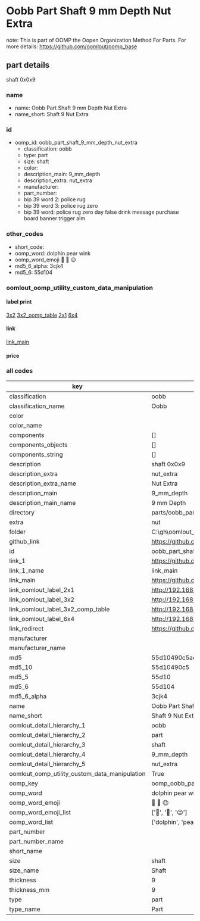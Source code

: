 # Oobb Part Shaft 9 mm Depth Nut Extra  

note: This is part of OOMP the Oopen Organization Method For Parts. For more details: https://github.com/oomlout/oomp_base

##  part details
  



shaft 0x0x9



### name
* name: Oobb Part Shaft 9 mm Depth Nut Extra
* name_short: Shaft 9 Nut Extra
### id
* oomp_id: oobb_part_shaft_9_mm_depth_nut_extra
  * classification: oobb
  * type: part
  * size: shaft
  * color: 
  * description_main: 9_mm_depth
  * description_extra: nut_extra
  * manufacturer: 
  * part_number: 
  * bip 39 word 2: police rug
  * bip 39 word 3: police rug zero
  * bip 39 word: police rug zero day false drink message purchase board banner trigger aim

### other_codes
* short_code: 
* oomp_word: dolphin pear wink
* oomp_word_emoji :dolphin: :pear: :wink:
* md5_6_alpha: 3cjk4
* md5_6: 55d104






### oomlout_oomp_utility_custom_data_manipulation
#### label print
[3x2](http://192.168.1.245:1112/?label=oomp%203cjk4)
[3x2_oomp_table](http://192.168.1.108:1112/?label=oomp%203cjk4)
[2x1](http://192.168.1.242:1112/?label=oomp%203cjk4)
[6x4](http://192.168.1.55:1112/?label=oomp%203cjk4)    

#### link

[link_main](https://github.com/oomlout/oomlout_oobb_version_4_generated_parts/tree/main/navigation_oomp/oobb/part/shaft/9_mm_depth/nut_extra/part)                              

#### price







### all codes 
| key | value |  
| --- | --- |  
| classification | oobb |  
| classification_name | Oobb |  
| color |  |  
| color_name |  |  
| components | [] |  
| components_objects | [] |  
| components_string | [] |  
| description | shaft 0x0x9 |  
| description_extra | nut_extra |  
| description_extra_name | Nut Extra |  
| description_main | 9_mm_depth |  
| description_main_name | 9 mm Depth |  
| directory | parts/oobb_part_shaft_9_mm_depth_nut_extra |  
| extra | nut |  
| folder | C:\gh\oomlout_oobb_version_4_generated_parts\parts\oobb_part_shaft_9_mm_depth_nut_extra |  
| github_link | https://github.com/oomlout/oomlout_oomp_part_src/tree/main/parts/oobb_part_shaft_9_mm_depth_nut_extra |  
| id | oobb_part_shaft_9_mm_depth_nut_extra |  
| link_1 | https://github.com/oomlout/oomlout_oobb_version_4_generated_parts/tree/main/navigation_oomp/oobb/part/shaft/9_mm_depth/nut_extra/part |  
| link_1_name | link_main |  
| link_main | https://github.com/oomlout/oomlout_oobb_version_4_generated_parts/tree/main/navigation_oomp/oobb/part/shaft/9_mm_depth/nut_extra/part |  
| link_oomlout_label_2x1 | http://192.168.1.242:1112/?label=oomp%203cjk4 |  
| link_oomlout_label_3x2 | http://192.168.1.245:1112/?label=oomp%203cjk4 |  
| link_oomlout_label_3x2_oomp_table | http://192.168.1.108:1112/?label=oomp%203cjk4 |  
| link_oomlout_label_6x4 | http://192.168.1.55:1112/?label=oomp%203cjk4 |  
| link_redirect | https://github.com/oomlout/oomlout_oobb_version_4_generated_parts/tree/main/parts/oobb_shaft_09_ex_nut |  
| manufacturer |  |  
| manufacturer_name |  |  
| md5 | 55d10490c5ae317d0c292381ff6f453d |  
| md5_10 | 55d10490c5 |  
| md5_5 | 55d10 |  
| md5_6 | 55d104 |  
| md5_6_alpha | 3cjk4 |  
| name | Oobb Part Shaft 9 mm Depth Nut Extra |  
| name_short | Shaft 9 Nut Extra |  
| oomlout_detail_hierarchy_1 | oobb |  
| oomlout_detail_hierarchy_2 | part |  
| oomlout_detail_hierarchy_3 | shaft |  
| oomlout_detail_hierarchy_4 | 9_mm_depth |  
| oomlout_detail_hierarchy_5 | nut_extra |  
| oomlout_oomp_utility_custom_data_manipulation | True |  
| oomp_key | oomp_oobb_part_shaft_9_mm_depth_nut_extra |  
| oomp_word | dolphin pear wink |  
| oomp_word_emoji | :dolphin: :pear: :wink: |  
| oomp_word_emoji_list | [':dolphin:', ':pear:', ':wink:'] |  
| oomp_word_list | ['dolphin', 'pear', 'wink'] |  
| part_number |  |  
| part_number_name |  |  
| short_name |  |  
| size | shaft |  
| size_name | Shaft |  
| thickness | 9 |  
| thickness_mm | 9 |  
| type | part |  
| type_name | Part |  
